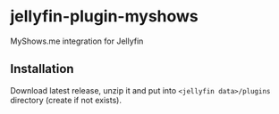 # jellyfin-plugin-myshows
MyShows.me integration for Jellyfin

## Installation

Download latest release, unzip it and put into `<jellyfin data>/plugins` directory (create if not exists).
